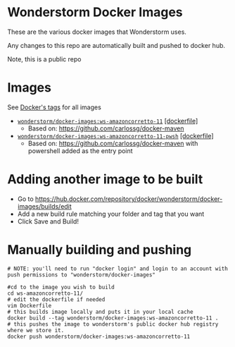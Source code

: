 
Wonderstorm Docker Images
=================

These are the various docker images that Wonderstorm uses.

Any changes to this repo are automatically built and pushed to docker hub.

Note, this is a public repo

Images
============

See [Docker's tags](https://hub.docker.com/r/wonderstorm/docker-images/tags) for all images

* [`wonderstorm/docker-images:ws-amazoncorretto-11`](https://hub.docker.com/r/wonderstorm/docker-images/tags) [[dockerfile]](https://github.com/WSStudios/docker-images/blob/master/ws-amazoncorretto-11/Dockerfile)
    * Based on: https://github.com/carlossg/docker-maven
* [`wonderstorm/docker-images:ws-amazoncorretto-11-pwsh`](https://hub.docker.com/r/wonderstorm/docker-images/tags) [[dockerfile]](https://github.com/WSStudios/docker-images/blob/master/ws-amazoncorretto-11-pwsh/Dockerfile)
    * Based on: https://github.com/carlossg/docker-maven with powershell added as the entry point

Adding another image to be built
============
* Go to https://hub.docker.com/repository/docker/wonderstorm/docker-images/builds/edit
* Add a new build rule matching your folder and tag that you want
* Click Save and Build!

Manually building and pushing
============
```
# NOTE: you'll need to run "docker login" and login to an account with push permissions to "wonderstorm/docker-images"

#cd to the image you wish to build
cd ws-amazoncorretto-11/
# edit the dockerfile if needed
vim Dockerfile
# this builds image locally and puts it in your local cache
docker build --tag wonderstorm/docker-images:ws-amazoncorretto-11 .
# this pushes the image to wonderstorm's public docker hub registry where we store it.
docker push wonderstorm/docker-images:ws-amazoncorretto-11
```
